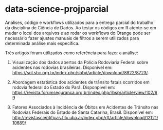 # data-science-projparcial
Análises, código e workflows utilizados para a entrega parcial do trabalho da disciplina de Ciência de Dados.
Ao testar os códigos em R atente-se em mudar o local dos arquivos e ao rodar os workflows do Orange pode ser necessário fazer ajustes manuais de filtros a serem utilizados para determinada análise mais específica. 

Três artigos foram utilizados como referência para fazer a análise:
1. Visualização dos dados abertos da Polícia Rodoviaria Federal sobre acidentes nas rodovias brasileiras. Disponível em: https://sol.sbc.org.br/index.php/sbbd/article/download/8822/8723/.

2. Abordagem estatística dos acidentes de trânsito fatais ocorridos em rodovia federal do Estado do Pará. Disponpivel em: https://revista.forumseguranca.org.br/index.php/rbsp/article/view/102/99

3. Fatores Associados à Incidência de Óbitos em Acidentes de Trânsito nas Rodovias Federais do Estado de Santa Catarina, Brasil. Disponível em: http://revistascientificas.filo.uba.ar/index.php/rtt/article/download/12121/10689/ 
